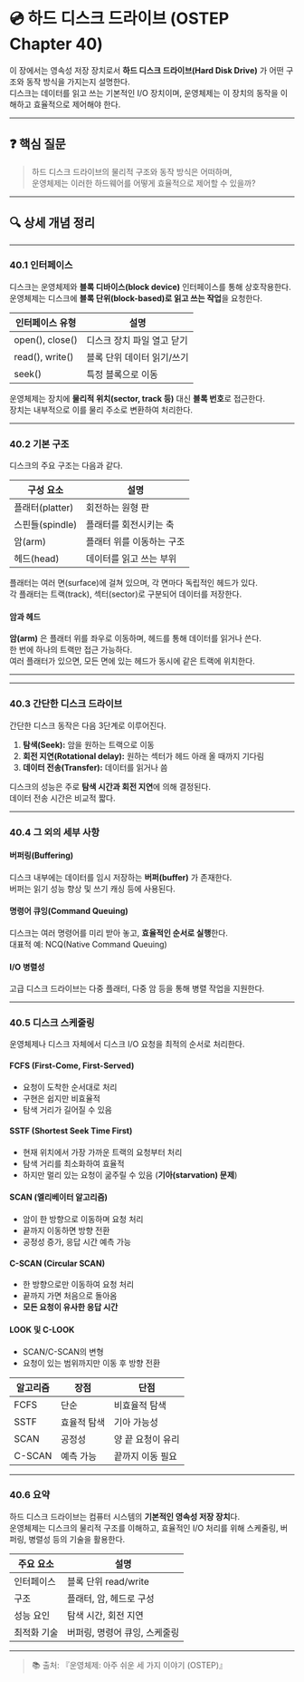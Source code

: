 # 💿 하드 디스크 드라이브 (OSTEP Chapter 40)

이 장에서는 영속성 저장 장치로서 **하드 디스크 드라이브(Hard Disk Drive)** 가 어떤 구조와 동작 방식을 가지는지 설명한다.  
디스크는 데이터를 읽고 쓰는 기본적인 I/O 장치이며, 운영체제는 이 장치의 동작을 이해하고 효율적으로 제어해야 한다.

---

## ❓ 핵심 질문

> 하드 디스크 드라이브의 물리적 구조와 동작 방식은 어떠하며,  
> 운영체제는 이러한 하드웨어를 어떻게 효율적으로 제어할 수 있을까?

---

## 🔍 상세 개념 정리

---

### 40.1 인터페이스

디스크는 운영체제와 **블록 디바이스(block device)** 인터페이스를 통해 상호작용한다.  
운영체제는 디스크에 **블록 단위(block-based)로 읽고 쓰는 작업**을 요청한다.

| 인터페이스 유형 | 설명 |
|----------------|------|
| open(), close() | 디스크 장치 파일 열고 닫기 |
| read(), write() | 블록 단위 데이터 읽기/쓰기 |
| seek() | 특정 블록으로 이동 |

운영체제는 장치에 **물리적 위치(sector, track 등)** 대신 **블록 번호**로 접근한다.  
장치는 내부적으로 이를 물리 주소로 변환하여 처리한다.

---

### 40.2 기본 구조

디스크의 주요 구조는 다음과 같다.

| 구성 요소 | 설명 |
|----------|------|
| 플래터(platter) | 회전하는 원형 판 |
| 스핀들(spindle) | 플래터를 회전시키는 축 |
| 암(arm) | 플래터 위를 이동하는 구조 |
| 헤드(head) | 데이터를 읽고 쓰는 부위 |

플래터는 여러 면(surface)에 걸쳐 있으며, 각 면마다 독립적인 헤드가 있다.  
각 플래터는 트랙(track), 섹터(sector)로 구분되어 데이터를 저장한다.

#### 암과 헤드

**암(arm)** 은 플래터 위를 좌우로 이동하며, 헤드를 통해 데이터를 읽거나 쓴다.  
한 번에 하나의 트랙만 접근 가능하다.  
여러 플래터가 있으면, 모든 면에 있는 헤드가 동시에 같은 트랙에 위치한다.

---

---

### 40.3 간단한 디스크 드라이브

간단한 디스크 동작은 다음 3단계로 이루어진다.

1. **탐색(Seek):** 암을 원하는 트랙으로 이동
2. **회전 지연(Rotational delay):** 원하는 섹터가 헤드 아래 올 때까지 기다림
3. **데이터 전송(Transfer):** 데이터를 읽거나 씀

디스크의 성능은 주로 **탐색 시간과 회전 지연**에 의해 결정된다.  
데이터 전송 시간은 비교적 짧다.

---

### 40.4 그 외의 세부 사항

#### 버퍼링(Buffering)

디스크 내부에는 데이터를 임시 저장하는 **버퍼(buffer)** 가 존재한다.  
버퍼는 읽기 성능 향상 및 쓰기 캐싱 등에 사용된다.

#### 명령어 큐잉(Command Queuing)

디스크는 여러 명령어를 미리 받아 놓고, **효율적인 순서로 실행**한다.  
대표적 예: NCQ(Native Command Queuing)

#### I/O 병렬성

고급 디스크 드라이브는 다중 플래터, 다중 암 등을 통해 병렬 작업을 지원한다.

---

### 40.5 디스크 스케줄링

운영체제나 디스크 자체에서 디스크 I/O 요청을 최적의 순서로 처리한다.

#### FCFS (First-Come, First-Served)

- 요청이 도착한 순서대로 처리
- 구현은 쉽지만 비효율적
- 탐색 거리가 길어질 수 있음

#### SSTF (Shortest Seek Time First)

- 현재 위치에서 가장 가까운 트랙의 요청부터 처리
- 탐색 거리를 최소화하여 효율적
- 하지만 멀리 있는 요청이 굶주릴 수 있음 (**기아(starvation) 문제**)

#### SCAN (엘리베이터 알고리즘)

- 암이 한 방향으로 이동하며 요청 처리
- 끝까지 이동하면 방향 전환
- 공정성 증가, 응답 시간 예측 가능

#### C-SCAN (Circular SCAN)

- 한 방향으로만 이동하여 요청 처리
- 끝까지 가면 처음으로 돌아옴
- **모든 요청이 유사한 응답 시간**

#### LOOK 및 C-LOOK

- SCAN/C-SCAN의 변형
- 요청이 있는 범위까지만 이동 후 방향 전환

| 알고리즘 | 장점 | 단점 |
|---------|------|------|
| FCFS    | 단순 | 비효율적 탐색 |
| SSTF    | 효율적 탐색 | 기아 가능성 |
| SCAN    | 공정성 | 양 끝 요청이 유리 |
| C-SCAN  | 예측 가능 | 끝까지 이동 필요 |

---

### 40.6 요약

하드 디스크 드라이브는 컴퓨터 시스템의 **기본적인 영속성 저장 장치**다.  
운영체제는 디스크의 물리적 구조를 이해하고, 효율적인 I/O 처리를 위해 스케줄링, 버퍼링, 병렬성 등의 기술을 활용한다.

| 주요 요소 | 설명 |
|----------|------|
| 인터페이스 | 블록 단위 read/write |
| 구조 | 플래터, 암, 헤드로 구성 |
| 성능 요인 | 탐색 시간, 회전 지연 |
| 최적화 기술 | 버퍼링, 명령어 큐잉, 스케줄링 |

---

> 📚 출처: 『운영체제: 아주 쉬운 세 가지 이야기 (OSTEP)』
